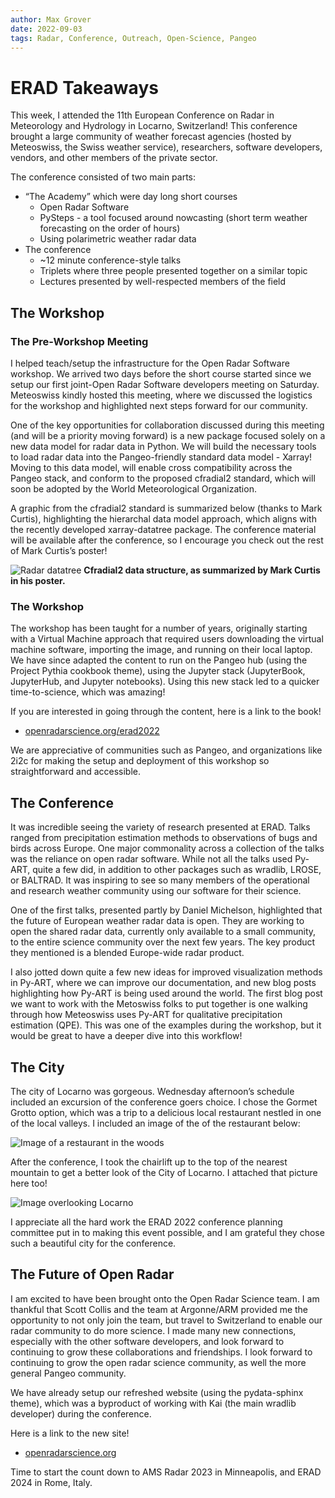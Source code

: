 ```yaml
---
author: Max Grover
date: 2022-09-03
tags: Radar, Conference, Outreach, Open-Science, Pangeo
---
```


# ERAD Takeaways

This week, I attended the 11th  European Conference on Radar in Meteorology and Hydrology in Locarno, Switzerland! This conference brought a large community of weather forecast agencies (hosted by Meteoswiss, the Swiss weather service), researchers, software developers, vendors, and other members of the private sector.

The conference consisted of two main parts:

* “The Academy” which were day long short courses
	* Open Radar Software
	* PySteps - a tool focused around nowcasting (short term weather forecasting on the order of hours)
	* Using polarimetric weather radar data
* The conference
	* ~12 minute conference-style talks
	* Triplets where three people presented together on a similar topic
	* Lectures presented by well-respected members of the field


## The Workshop

### The Pre-Workshop Meeting
I helped teach/setup the infrastructure for the Open Radar Software workshop. We arrived two days before the short course started since we setup our first joint-Open Radar Software developers meeting on Saturday. Meteoswiss kindly hosted this meeting, where we discussed the logistics for the workshop and highlighted next steps forward for our community.

One of the key opportunities for collaboration discussed during this meeting (and will be a priority moving forward) is a new package focused solely on a new data model for radar data in Python. We will build the necessary tools to load radar data into the Pangeo-friendly standard data model - Xarray! Moving to this data model, will enable cross compatibility across the Pangeo stack, and conform to the proposed cfradial2 standard, which will soon be adopted by the World Meteorological Organization.

A graphic from the cfradial2 standard is summarized below (thanks to Mark Curtis), highlighting the hierarchal data model approach, which aligns with the recently developed xarray-datatree package. The conference material will be available after the conference, so I encourage you check out the rest of Mark Curtis’s poster!

![Radar datatree](../images/xradar-datatree.png)
**Cfradial2 data structure, as summarized by Mark Curtis in his poster.**


### The Workshop
The workshop has been taught for a number of years, originally starting with a Virtual Machine approach that required users downloading the virtual machine software, importing the image, and running on their local laptop. We have since adapted the content to run on the Pangeo hub (using the Project Pythia cookbook theme), using the Jupyter stack (JupyterBook, JupyterHub, and Jupyter notebooks). Using this new stack led to a quicker time-to-science, which was amazing!

If you are interested in going through the content, here is a link to the book!
* [openradarscience.org/erad2022](https://openradarscience.org/erad2022)

We are appreciative of communities such as Pangeo, and organizations like 2i2c for making the setup and deployment of this workshop so straightforward and accessible. 

## The Conference
It was incredible seeing the variety of research presented at ERAD. Talks ranged from precipitation estimation methods to observations of bugs and birds across Europe. One major commonality across a collection of the talks was the reliance on open radar software. While not all the talks used Py-ART,   quite a few did, in addition to other packages such as wradlib, LROSE, or BALTRAD. It was inspiring to see so many members of the operational and research weather community using our software for their science.

One of the first talks, presented partly by Daniel Michelson, highlighted that the future of European weather radar data is open. They are working to open the shared radar data, currently only available to a small community, to the entire science community over the next few years. The key product they mentioned is a blended Europe-wide radar product. 

I also jotted down quite a few new ideas for improved visualization methods in Py-ART, where we can improve our documentation, and new blog posts highlighting how Py-ART is being used around the world. The first blog post we want to work with the Metoswiss folks to put together is one walking through how Meteoswiss uses Py-ART for qualitative precipitation estimation (QPE). This was one of the examples during the workshop, but it would be great to have a deeper dive into this workflow!

## The City
The city of Locarno was gorgeous. Wednesday afternoon’s schedule included an excursion of the conference goers choice. I chose the Gormet Grotto option, which was a trip to a delicious local restaurant nestled in one of the local valleys. I included an image of the of the restaurant below:

![Image of a restaurant in the woods](../images/locarno-grotto.jpg)

After the conference, I took the chairlift up to the top of the nearest mountain to get a better look of the City of Locarno. I attached that picture 
here too!

![Image overlooking Locarno](../images/chairlift-locarno.jpg)

I appreciate all the hard work the ERAD 2022 conference planning committee put in to making this event possible, and I am grateful they 
chose such a beautiful city for the conference. 

## The Future of Open Radar
I am excited to have been brought onto the Open Radar Science team. I am thankful that Scott Collis and the team at Argonne/ARM provided me the opportunity to not only join the team, but travel to Switzerland to enable our radar community to do more science. I made many new connections, especially with the other software developers, and look forward to continuing to grow these collaborations and friendships. I look forward to continuing to grow the open radar science community, as well the more general Pangeo community.

We have already setup our refreshed website (using the pydata-sphinx theme), which was a byproduct of working with Kai (the main wradlib developer) during the conference. 

Here is a link to the new site!
* [openradarscience.org](https://openradarscience.org)

Time to start the count down to AMS Radar 2023 in Minneapolis, and ERAD 2024 in Rome, Italy.